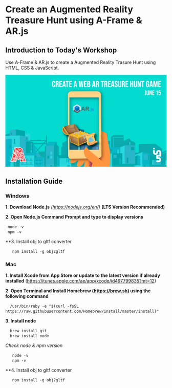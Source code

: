# Create an Augmented Reality Treasure Hunt using A-Frame & AR.js

## Introduction to Today's Workshop

Use A-Frame & AR.js to create a Augmented Reality Trasure Hunt using HTML, CSS & JavaScript. <br/>

![functional diagram](https://github.com/The-Assembly/Ar.js_TreasureHunt/blob/master/Create-An-AR-Treasure-Hunt.jpg)

## Installation Guide

### Windows
**1. Download Node.js** *(https://nodejs.org/en/)* **(LTS Version Recommended)** <br/>

**2. Open Node.js Command Prompt and type to display versions**
```
 node -v
 npm –v
``` 
 **3. Install obj to gltf converter
 ```
    npm install -g obj2gltf
 ```
 
### Mac
**1. Install Xcode from App Store or update to the latest version if already installed** (https://itunes.apple.com/ae/app/xcode/id497799835?mt=12)

**2. Open Terminal and Install Homebrew (https://brew.sh) using the following command**
```
  /usr/bin/ruby -e "$(curl -fsSL https://raw.githubusercontent.com/Homebrew/install/master/install)"
```
**3. Install node**
```
  brew install git
  brew install node
```
 *Check node & npm version*
 ```
    node -v
    npm -v
 ```
**4. Install obj to gltf converter
 ```
    npm install -g obj2gltf
 ```
 
